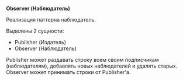 **Observer (Наблюдатель)**

Реализация паттерна наблюдатель.

Выделены 2 сущности:
- Publisher (Издатель)
- Observer (Наблюдатель)

Publisher может раздавать строку всем своим подписчикам (наблюдателям), добавлять новых наблюдателей и удалять старых.
Observer может принимать строки от Publisher'a.

